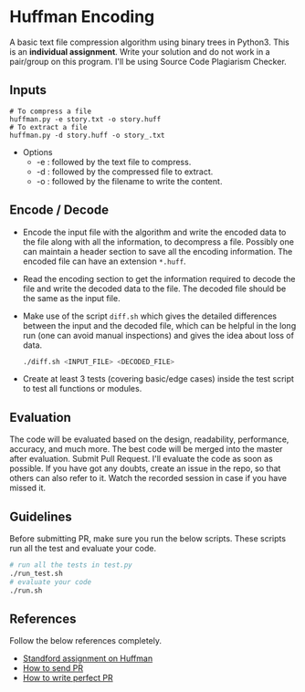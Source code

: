# Huffman Encoding

A basic text file compression algorithm using binary trees in Python3. This is an **individual assignment**. Write your solution and do not work in a pair/group on this program. I'll be using Source Code Plagiarism Checker.

## Inputs
```
# To compress a file
huffman.py -e story.txt -o story.huff
# To extract a file
huffman.py -d story.huff -o story_.txt
```

* Options
  * -e :  followed by the text file to compress.
  * -d :  followed by the compressed file to extract.
  * -o :  followed by the filename to write the content.

## Encode / Decode

* Encode the input file with the algorithm and write the encoded data to the file along with all the information, to decompress a file. Possibly one can maintain a header section to save all the encoding information. The encoded file can have an extension `*.huff`.

* Read the encoding section to get the information required to decode the file and write the decoded data to the file. The decoded file should be the same as the input file.

* Make use of the script `diff.sh` which gives the detailed differences between the input and the decoded file, which can be helpful in the long run (one can avoid manual inspections) and gives the idea about loss of data.

  ```bash
  ./diff.sh <INPUT_FILE> <DECODED_FILE>
  ```

* Create at least 3 tests (covering basic/edge cases) inside the test script to test all functions or modules.

## Evaluation

The code will be evaluated based on the design, readability, performance, accuracy, and much more. The best code will be merged into the master after evaluation. Submit Pull Request. I'll evaluate the code as soon as possible. If you have got any doubts, create an issue in the repo, so that others can also refer to it. Watch the recorded session in case if you have missed it.

## Guidelines

Before submitting PR, make sure you run the below scripts. These scripts run all the test and evaluate your code.

```bash
# run all the tests in test.py
./run_test.sh
# evaluate your code
./run.sh
```

## References

Follow the below references completely.

* [Standford assignment on Huffman](https://web.stanford.edu/class/archive/cs/cs106b/cs106b.1178/assn/huffman.pdf)
* [How to send PR](https://www.freecodecamp.org/news/how-to-make-your-first-pull-request-on-github-3/)
* [How to write perfect PR](https://github.blog/2015-01-21-how-to-write-the-perfect-pull-request/)
